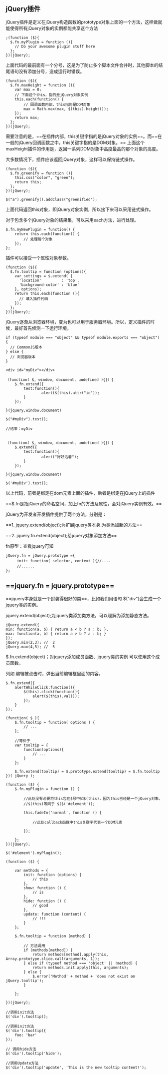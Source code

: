 ## jQuery插件
jQuery插件是定义在jQuery构造函数的prototype对象上面的一个方法，这样做就能使得所有jQuery对象的实例都能共享这个方法

```
;(function ($){
  $.fn.myPlugin = function (){
    // Do your awesome plugin stuff here
  };
})(jQuery);
```
上面代码的最前面有一个分号，这是为了防止多个脚本文件合并时，其他脚本的结尾语句没有添加分号，造成运行时错误。
```
(function ($){
  $.fn.maxHeight = function (){
    var max = 0;
	// 下面这个this，指的是jQuery对象实例
    this.each(function() {
		// 回调函数内部，this指的是DOM对象
	    max = Math.max(max, $(this).height());
    });
    return max;
  };
})(jQuery);
```
需要注意的是，==在插件内部，this关键字指的是jQuery对象的实例==。而==在一般的jQuery回调函数之中，this关键字指的是DOM对象。==
上面这个maxHeight插件的作用是，返回一系列DOM对象中高度最高的那个对象的高度。


大多数情况下，插件应该返回jQuery对象，这样可以保持链式操作。


```
(function ($){
  $.fn.greenify = function (){
	this.css("color", "green");
	return this;
  };
})(jQuery);

$("a").greenify().addClass("greenified");
```
上面代码返回this对象，即jQuery对象实例，所以接下来可以采用链式操作。


对于包含多个jQuery对象的结果集，可以采用each方法，进行处理。
```
$.fn.myNewPlugin = function() {
    return this.each(function() {
        // 处理每个对象
    });
};
```
插件可以接受一个属性对象参数。

```
(function ($){
  $.fn.tooltip = function (options){
    var settings = $.extend( {
      'location'         : 'top',
      'background-color' : 'blue'
    }, options);
    return this.each(function (){
      // 填入插件代码
    });
  };
})(jQuery);
```

jQuery逐渐从浏览器环境，变为也可以用于服务器环境。所以，定义插件的时候，最好首先侦测一下运行环境。

```
if (typeof module === "object" && typeof module.exports === "object") {
  // CommonJS版本
} else {
  // 浏览器版本
}
```



```
<div id="myDiv"></div>
 
（function( $, window, document, undefined ){}）{
    $.fn.extend({
        test:function(){
                alert($(this).attr("id"));
        }
    });
   
}(jquery,window,document)
 
$("#myDiv").test();
 
//结果：myDiv
 
 
（function( $, window, document, undefined ){}）{
    $.extend({
        test:function(){
                alert("好好活着");
        }
    });
   
}(jquery,window,document)

$('#myDiv').test();
```

 以上代码，前者是绑定在dom元素上面的插件，后者是绑定在jQuery上的插件 

==$.fn是指jQuery的命名空间，加上fn的方法及属性，会对jQuery实例有效。==

jQuery为开发者开发插件提供了两个方法，分别是：

==1. jquery.extend(object);为扩展jquery类本身.为类添加新的方法==

==2. jquery.fn.extend(object);给jquery对象添加方法==

fn原型：查看jquery可知

```
jQuery.fn = jQuery.prototype ={ 
　　　init: function( selector, context ){//....　 
　　　//...... 
};
```

## ==**jquery**.fn = jquery.prototype==

==jquery本身就是一个封装得很好的类==，比如我们用语句 $("div")会生成一个jquery类的实例。

jquery.extend(object);为jquery类添加类方法，可以理解为添加静态方法。
```
jQuery.extend({
min: function(a, b) { return a < b ? a : b; },
max: function(a, b) { return a > b ? a : b; }
});
jQuery.min(2,3); //  2 
jQuery.max(4,5); //  5
```
$.fn.extend(object)；对jquery添加成员函数、jquery类的实例 可以使用这个成员函数。

列如 编辑被点击时，弹出当前编辑框里面的内容。

```
$.fn.extend({
    alertWhileClick:function(){
        $(this).click(function(){
            alert($(this).val());
        });        
    }
});
```


```
(function( $ ){
    $.fn.tooltip = function( options ) {
        // ...
    };
    
    //等价于
    var tooltip = {
        function(options){
            // ...
        }
    };
    
    $.fn.extend(tooltip) = $.prototype.extend(tooltip) = $.fn.tooltip
})( jQuery );
```

```
(function ($) {
    $.fn.m​​yPlugin = function () {

        //此处没有必要将this包在$号中如$(this)，因为this已经是一个jQuery对象。
        //$(this)等同于 $($('#element'));

        this.fadeIn('normal', function () {

            //此处callback函数中this关键字代表一个DOM元素

        });

    };
})(jQuery);

$('#element').myPlugin();
```


```
(function ($) {

    var methods = {
        init: function (options) {
            // this
        },
        show: function () {
            // is
        },
        hide: function () {
            // good
        },
        update: function (content) {
            // !!!
        }
    };

    $.fn.tooltip = function (method) {

        // 方法调用
        if (methods[method]) {
            return methods[method].apply(this, Array.prototype.slice.call(arguments, 1));
        } else if (typeof method === 'object' || !method) {
            return methods.init.apply(this, arguments);
        } else {
            $.error('Method' + method + 'does not exist on jQuery.tooltip');
        }

    };

})(jQuery);

//调用init方法
$('div').tooltip();

//调用init方法
$('div').tooltip({
    foo: 'bar'
});

// 调用hide方法
$('div').tooltip('hide');

//调用Update方法
$('div').tooltip('update', 'This is the new tooltip content!');
```



